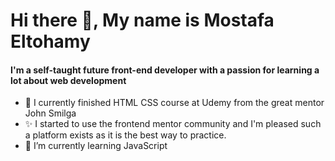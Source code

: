 <h1>Hi there 👋,  My name is Mostafa Eltohamy</h1>
<h4>I'm a self-taught future front-end developer with a passion for learning a lot about web development </h4>

     
- 🔭 I currently finished HTML CSS course at Udemy from  the great mentor John Smilga <a href="https://www.udemy.com/user/janis-smilga-3/"></a>
- ✨ I started to use the frontend mentor community and I'm pleased such a platform exists as it is the best way to practice.
- 🌱 I’m currently learning JavaScript 
